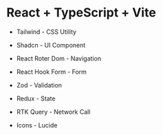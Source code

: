 # React + TypeScript + Vite

- Tailwind - CSS Utility

- Shadcn - UI Component

- React Roter Dom - Navigation

- React Hook Form - Form

- Zod - Validation

- Redux - State

- RTK Query - Network Call

- Icons - Lucide
